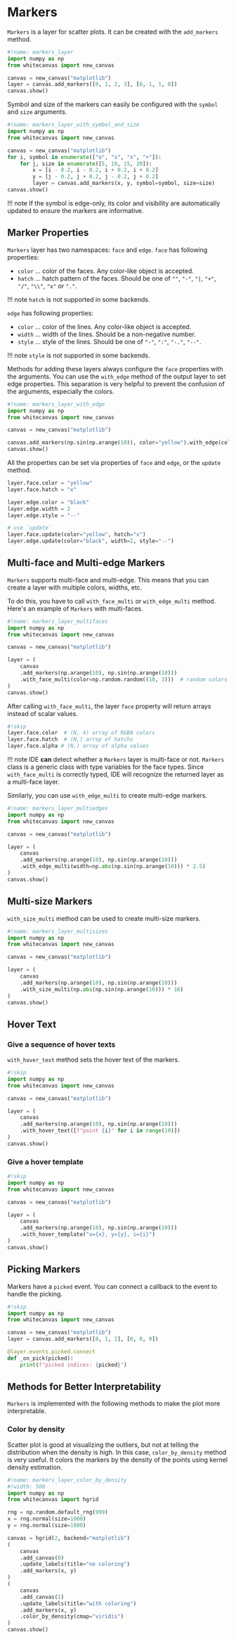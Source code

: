 # Markers

`Markers` is a layer for scatter plots. It can be created with the `add_markers` method.

``` python
#!name: markers_layer
import numpy as np
from whitecanvas import new_canvas

canvas = new_canvas("matplotlib")
layer = canvas.add_markers([0, 1, 2, 3], [0, 1, 1, 0])
canvas.show()
```

Symbol and size of the markers can easily be configured with the `symbol` and `size`
arguments.

``` python
#!name: markers_layer_with_symbol_and_size
import numpy as np
from whitecanvas import new_canvas

canvas = new_canvas("matplotlib")
for i, symbol in enumerate(["o", "s", "x", "+"]):
    for j, size in enumerate([5, 10, 15, 20]):
        x = [i - 0.2, i - 0.2, i + 0.2, i + 0.2]
        y = [j - 0.2, j + 0.2, j - 0.2, j + 0.2]
        layer = canvas.add_markers(x, y, symbol=symbol, size=size)
canvas.show()
```

!!! note
    If the symbol is edge-only, its color and visibility are automatically updated to
    ensure the markers are informative.

## Marker Properties

`Markers` layer has two namespaces: `face` and `edge`. `face` has following properties:

- `color` ... color of the faces. Any color-like object is accepted.
- `hatch` ... hatch pattern of the faces. Should be one of `""`, `"-"`, `"|`, `"+"`,
  `"/"`, `"\\"`, `"x"` or `"."`.

!!! note
    `hatch` is not supported in some backends.

`edge` has following properties:

- `color` ... color of the lines. Any color-like object is accepted.
- `width` ... width of the lines. Should be a non-negative number.
- `style` ... style of the lines. Should be one of `"-"`, `":"`, `"-."`, `"--"`.

!!! note
    `style` is not supported in some backends.

Methods for adding these layers always configure the `face` properties with the
arguments. You can use the `with_edge` method of the output layer to set edge
properties. This separation is very helpful to prevent the confusion of the arguments,
especially the colors.

``` python
#!name: markers_layer_with_edge
import numpy as np
from whitecanvas import new_canvas

canvas = new_canvas("matplotlib")

canvas.add_markers(np.sin(np.arange(10)), color="yellow").with_edge(color="black")
canvas.show()
```

All the properties can be set via properties of `face` and `edge`, or the `update`
method.

``` python
layer.face.color = "yellow"
layer.face.hatch = "x"

layer.edge.color = "black"
layer.edge.width = 2
layer.edge.style = "--"

# use `update`
layer.face.update(color="yellow", hatch="x")
layer.edge.update(color="black", width=2, style="--")
```

## Multi-face and Multi-edge Markers

`Markers` supports multi-face and multi-edge. This means that you can create a layer
with multiple colors, widths, etc.

To do this, you have to call `with_face_multi` or `with_edge_multi` method.
Here's an example of `Markers` with multi-faces.

``` python
#!name: markers_layer_multifaces
import numpy as np
from whitecanvas import new_canvas

canvas = new_canvas("matplotlib")

layer = (
    canvas
    .add_markers(np.arange(10), np.sin(np.arange(10)))
    .with_face_multi(color=np.random.random((10, 3)))  # random colors
)
canvas.show()
```

After calling `with_face_multi`, the layer `face` property will return arrays instead
of scalar values.

``` python
#!skip
layer.face.color  # (N, 4) array of RGBA colors
layer.face.hatch  # (N,) array of hatchs
layer.face.alpha # (N,) array of alpha values
```

!!! note
    IDE **can** detect whether a `Markers` layer is multi-face or not. `Markers` class
    is a generic class with type variables for the face types. Since `with_face_multi`
    is correctly typed, IDE will recognize the returned layer as a multi-face layer.

Similarly, you can use `with_edge_multi` to create multi-edge markers.

``` python
#!name: markers_layer_multiedges
import numpy as np
from whitecanvas import new_canvas

canvas = new_canvas("matplotlib")

layer = (
    canvas
    .add_markers(np.arange(10), np.sin(np.arange(10)))
    .with_edge_multi(width=np.abs(np.sin(np.arange(10))) * 2.5)
)
canvas.show()
```

## Multi-size Markers

`with_size_multi` method can be used to create multi-size markers.

``` python
#!name: markers_layer_multisizes
import numpy as np
from whitecanvas import new_canvas

canvas = new_canvas("matplotlib")

layer = (
    canvas
    .add_markers(np.arange(10), np.sin(np.arange(10)))
    .with_size_multi(np.abs(np.sin(np.arange(10))) * 16)
)
canvas.show()
```


## Hover Text

### Give a sequence of hover texts

`with_hover_text` method sets the hover text of the markers.

``` python
#!skip
import numpy as np
from whitecanvas import new_canvas

canvas = new_canvas("matplotlib")

layer = (
    canvas
    .add_markers(np.arange(10), np.sin(np.arange(10)))
    .with_hover_text([f"point {i}" for i in range(10)])
)
canvas.show()
```

### Give a hover template

``` python
#!skip
import numpy as np
from whitecanvas import new_canvas

canvas = new_canvas("matplotlib")

layer = (
    canvas
    .add_markers(np.arange(10), np.sin(np.arange(10)))
    .with_hover_template("x={x}, y={y}, i={i}")
)
canvas.show()
```

## Picking Markers

Markers have a `picked` event. You can connect a callback to the event to handle the
picking.

``` python
#!skip
import numpy as np
from whitecanvas import new_canvas

canvas = new_canvas("matplotlib")
layer = canvas.add_markers([0, 1, 2], [0, 0, 0])

@layer.events.picked.connect
def _on_pick(picked):
    print(f"picked indices: {picked}")
```

## Methods for Better Interpretability

`Markers` is implemented with the following methods to make the plot more interpretable.

### Color by density

Scatter plot is good at visualizing the outliers, but not at telling the distribution
when the density is high. In this case, `color_by_density` method is very useful. It
colors the markers by the density of the points using kernel density estimation.

``` python
#!name: markers_layer_color_by_density
#!width: 500
import numpy as np
from whitecanvas import hgrid

rng = np.random.default_rng(999)
x = rng.normal(size=1000)
y = rng.normal(size=1000)

canvas = hgrid(2, backend="matplotlib")
(
    canvas
    .add_canvas(0)
    .update_labels(title="no coloring")
    .add_markers(x, y)
)
(
    canvas
    .add_canvas(1)
    .update_labels(title="with coloring")
    .add_markers(x, y)
    .color_by_density(cmap="viridis")
)
canvas.show()
```
